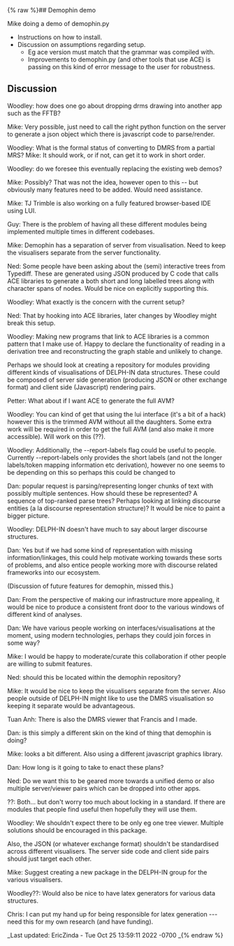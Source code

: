 {% raw %}## Demophin demo

Mike doing a demo of demophin.py

- Instructions on how to install.
- Discussion on assumptions regarding setup.
  - Eg ace version must match that the grammar was compiled with.
  - Improvements to demophin.py (and other tools that use ACE) is
passing on this kind of error message to the user for
robustness.

## Discussion

Woodley: how does one go about dropping drms drawing into another app
such as the FFTB?

Mike: Very possible, just need to call the right python function on the
server to generate a json object which there is javascript code to
parse/render.

Woodley: What is the formal status of converting to DMRS from a partial
MRS? Mike: It should work, or if not, can get it to work in short order.

Woodley: do we foresee this eventually replacing the existing web demos?

Mike: Possibly? That was not the idea, however open to this -- but
obviously many features need to be added. Would need assistance.

Mike: TJ Trimble is also working on a fully featured browser-based IDE
using LUI.

Guy: There is the problem of having all these different modules being
implemented multiple times in different codebases.

Mike: Demophin has a separation of server from visualisation. Need to
keep the visualisers separate from the server functionality.

Ned: Some people have been asking about the (semi) interactive trees
from Typediff. These are generated using JSON produced by C code that
calls ACE libraries to generate a both short and long labelled trees
along with character spans of nodes. Would be nice on explicitly
supporting this.

Woodley: What exactly is the concern with the current setup?

Ned: That by hooking into ACE libraries, later changes by Woodley might
break this setup.

Woodley: Making new programs that link to ACE libraries is a common
pattern that I make use of. Happy to declare the functionality of
reading in a derivation tree and reconstructing the graph stable and
unlikely to change.

Perhaps we should look at creating a repository for modules providing
different kinds of visualisations of DELPH-IN data structures. These
could be composed of server side generation (producing JSON or other
exchange format) and client side (Javascript) rendering pairs.

Petter: What about if I want ACE to generate the full AVM?

Woodley: You can kind of get that using the lui interface (it's a bit of
a hack) however this is the trimmed AVM without all the daughters. Some
extra work will be required in order to get the full AVM (and also make
it more accessible). Will work on this (??).

Woodley: Additionally, the --report-labels flag could be useful to
people. Currently --report-labels only provides the short labels (and
not the longer labels/token mapping information etc derivation), however
no one seems to be depending on this so perhaps this could be changed to

Dan: popular request is parsing/representing longer chunks of text with
possibly multiple sentences. How should these be represented? A sequence
of top-ranked parse trees? Perhaps looking at linking discourse entities
(a la discourse representation structure)? It would be nice to paint a
bigger picture.

Woodley: DELPH-IN doesn't have much to say about larger discourse
structures.

Dan: Yes but if we had some kind of representation with missing
information/linkages, this could help motivate working towards these
sorts of problems, and also entice people working more with discourse
related frameworks into our ecosystem.

(Discussion of future features for demophin, missed this.)

Dan: From the perspective of making our infrastructure more appealing,
it would be nice to produce a consistent front door to the various
windows of different kind of analyses.

Dan: We have various people working on interfaces/visualisations at the
moment, using modern technologies, perhaps they could join forces in
some way?

Mike: I would be happy to moderate/curate this collaboration if other
people are willing to submit features.

Ned: should this be located within the demophin repository?

Mike: It would be nice to keep the visualisers separate from the server.
Also people outside of DELPH-IN might like to use the DMRS visualisation
so keeping it separate would be advantageous.

Tuan Anh: There is also the DMRS viewer that Francis and I made.

Dan: is this simply a different skin on the kind of thing that demophin
is doing?

Mike: looks a bit different. Also using a different javascript graphics
library.

Dan: How long is it going to take to enact these plans?

Ned: Do we want this to be geared more towards a unified demo or also
multiple server/viewer pairs which can be dropped into other apps.

??: Both... but don't worry too much about locking in a standard. If
there are modules that people find useful then hopefully they will use
them.

Woodley: We shouldn't expect there to be only eg one tree viewer.
Multiple solutions should be encouraged in this package.

Also, the JSON (or whatever exchange format) shouldn't be standardised
across different visualisers. The server side code and client side pairs
should just target each other.

Mike: Suggest creating a new package in the DELPH-IN group for the
various visualisers.

Woodley??: Would also be nice to have latex generators for various data
structures.

Chris: I can put my hand up for being responsible for latex generation
--- need this for my own research (and have funding).

_Last updated: EricZinda - Tue Oct 25 13:59:11 2022 -0700
_{% endraw %}